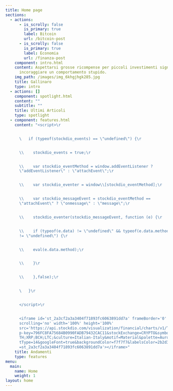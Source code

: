 ```yaml
---
title: Home page
sections:
  - actions:
      - is_scrolly: false
        is_primary: true
        label: Bitcoin
        url: /bitcoin-post
      - is_scrolly: false
        is_primary: true
        label: Economia
        url: /finanza-post
    component: intro.html
    content: Aspettarsi grosse ricompense per piccoli investimenti significa
      incoraggiare un comportamento stupido.
    img_path: /images/img_6khgjhgk285.jpg
    title: Gallinaro
    type: intro
  - actions: []
    component: spotlight.html
    content: ""
    subtitle: ""
    title: Ultimi Articoli
    type: spotlight
  - component: features.html
    content: "<script>\r


      \   if (typeof(stockdio_events) == \"undefined\") {\r


      \\    stockdio_events = true;\r


      \\    var stockdio_eventMethod = window.addEventListener ?
      \"addEventListener\" : \"attachEvent\";\r


      \\    var stockdio_eventer = window\\[stockdio_eventMethod];\r


      \\    var stockdio_messageEvent = stockdio_eventMethod ==
      \"attachEvent\" ? \"onmessage\" : \"message\";\r


      \\    stockdio_eventer(stockdio_messageEvent, function (e) {\r


      \\    if (typeof(e.data) != \"undefined\" && typeof(e.data.method)
      != \"undefined\") {\r


      \\    eval(e.data.method);\r


      \\    }\r


      \\    },false);\r


      \   }\r


      </script>\r


      <iframe id='st_2a3cf2a3a3404f71893fc6063891dd7a' frameBorder='0'
      scrolling='no' width='100%' height='100%'
      src='https://api.stockdio.com/visualization/financial/charts/v1/Ticker?ap\
      p-key=796FC8FA75684B0990FADB79432CAC11&stockExchange=CRYPTO&symbols=BTC;E\
      TH;XRP;BCH;LTC;&culture=Italian-Italy&motif=Material&palette=Aurora&layou\
      tType=14&googleFont=true&backgroundColor=f7f7f7&labelsColor=2b2d30&onload\
      =st_2a3cf2a3a3404f71893fc6063891dd7a'></iframe>"
    title: Andamenti
    type: features
menu:
  main:
    name: Home
    weight: 1
layout: home
---
```

